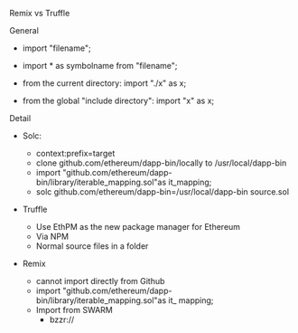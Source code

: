 Remix vs Truffle

General

* import "filename";
* import * as symbolname from "filename";

* from the current directory: import "./x" as x;
* from the global "include directory": import "x" as x;

Detail

* Solc:
  * context:prefix=target
  * clone github.com/ethereum/dapp-bin/locally to /usr/local/dapp-bin
  * import "github.com/ethereum/dapp-bin/library/iterable_mapping.sol"as it_mapping;
  * solc github.com/ethereum/dapp-bin=/usr/local/dapp-bin source.sol

* Truffle
  * Use EthPM as the new package manager for Ethereum
  * Via NPM
  * Normal source files in a folder

* Remix
  * cannot import directly from Github
  * import "github.com/ethereum/dapp-bin/library/iterable_mapping.sol"as it_    mapping;
  * Import from SWARM
    * bzzr://<hash>
